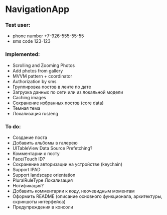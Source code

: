 # NavigationApp

### Test user:
- phone number +7-926-555-55-55
- sms code 123-123

### Implemented:
- Scrolling and Zooming Photos
- Add photos from gallery
- MVVM pattern + coordinator
- Authorization by sms 
- Группировка постов в ленте по дате
- Загрузка данных по сети или из локальной модели
- Caching images
- Сохранение избранных постов (core data)
- Темная тема
- Локализация rus/eng


### To do:
- Создание поста
- Добавить альбомы в галерею
- UITableView Data Source Prefetching?
- Комментарии к посту
- Face/Touch ID?
- Cохранение авторизации на устройстве (keychain)
- Support IPAD
- Support landscape orientation
- PluralRuleType Локализация
- Нотификация?
- Добавить комментарии к коду, неочевидным моментам
- Оформить README (описание основного функционала, архитектуры, скриншоты интерфейса)
- Предупреждения в консоли









